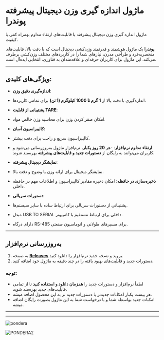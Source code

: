 
# ماژول اندازه گیری وزن دیجیتال پیشرفته **پوندرا**
ماژول اندازه گیری وزن دیجیتال پیشرفته با قابلیت‌های ارتقاء مداوم بهمراه کفی با کیفیت.

**پوندرا** یک ماژول هوشمند و قدرتمند وزن‌کشی دیجیتال است که با دقت بالا، قابلیت‌های منحصربه‌فرد و طراحی مدرن، نیازهای شما را در کاربردهای مختلف وزن‌کشی برطرف می‌کند. این ماژول برای کاربران حرفه‌ای و علاقه‌مندان به فناوری، انتخابی ایده‌آل است.

---

## ویژگی‌های کلیدی:
- **اندازه‌گیری دقیق وزن**:
 - اندازه‌گیری با دقت بالا از **1 گرم تا 1000 کیلوگرم (1 تن)** برای تمامی کاربردها.
  
- **پشتیبانی از قابلیت TARE**:
-  امکان صفر کردن وزن برای محاسبه وزن خالص مواد.

- **کالیبراسیون آسان**:
 - کالیبراسیون سریع و راحت برای دقت بیشتر.

- **ارتقاء مداوم نرم‌افزار**:
  -هر **20 روز یکبار**، نرم‌افزار ماژول به‌روزرسانی می‌شود و کاربران می‌توانند به رایگان از **دستورات جدید و قابلیت‌های پیشرفته** بهره‌مند شوند.

- **نمایشگر دیجیتال پیشرفته**:
 - نمایشگر دیجیتال برای ارائه وزن با وضوح و دقت بالا.

- **ذخیره‌سازی در حافظه**:
  امکان ذخیره مقادیر کالیبراسیون و اطلاعات مهم در حافظه داخلی.

- **دستورات سریالی**:
 - پشتیبانی از دستورات سریالی برای ارتباط ساده با سایر سیستم‌ها.
 - مبدل USB TO SERIAL داخلی برای ارتباط مستقیم با کامپیوتر.
 - دارای درگاه RS-485 برای مسیرهای طولانی و اتوماسیون صنعتی.

---

## **به‌روزرسانی نرم‌افزار**
1. به صفحه [**Releases**](#) بروید و نسخه جدید نرم‌افزار را دانلود کنید.
2. دستورات جدید و قابلیت‌های بهبود یافته را در چند دقیقه به ماژول خود اضافه کنید.

### **توجه:**
- لطفاً نرم‌افزار و دستورات جدید را **همزمان دانلود و استفاده کنید** تا از تمامی قابلیت‌های جدید بهره‌مند شوید.
- هر بیست یکبار امکانات جدیدتر با دستورات جدید تر به این محصول اضافه میشه.
- امکنات جدید بواسطه شما و با درخواست شما به این ماژول بصورت رایگان اضافه میشه.

---

---








![pondera](https://github.com/user-attachments/assets/36e54e2a-d7eb-484e-80cc-14bd685ddc96)

![PONDERA2](https://github.com/user-attachments/assets/37f31742-3d9c-4752-be8e-01fcc761193a)




